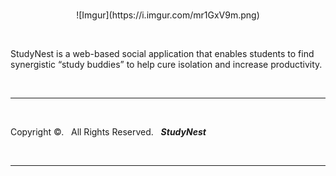 <br>
<p align="center">
![Imgur](https://i.imgur.com/mr1GxV9m.png)
</p>
<br>




StudyNest is a web-based social application that enables students to find synergistic “study buddies” to help cure isolation and increase productivity.

<br> 


___

<br>

Copyright &copy;. &nbsp; All Rights Reserved. &nbsp; _**StudyNest**_

<br>

___


